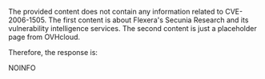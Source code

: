 The provided content does not contain any information related to CVE-2006-1505. The first content is about Flexera's Secunia Research and its vulnerability intelligence services. The second content is just a placeholder page from OVHcloud.

Therefore, the response is:

NOINFO